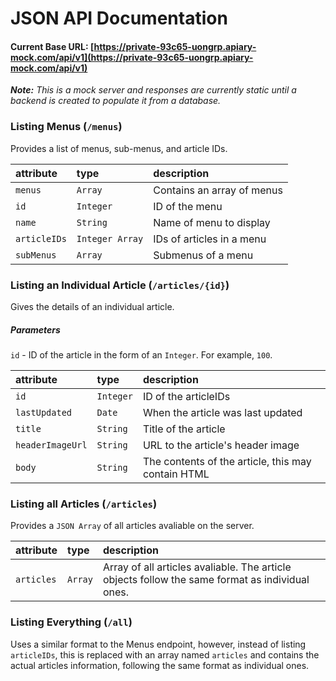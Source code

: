 JSON API Documentation
======================

#### Current Base URL: [https://private-93c65-uongrp.apiary-mock.com/api/v1](https://private-93c65-uongrp.apiary-mock.com/api/v1)

*__Note:__ This is a mock server and responses are currently static until a backend is created to populate it from a database.*

### Listing Menus (`/menus`)
Provides a list of menus, sub-menus, and article IDs.

| **attribute** | **type**        | **description**            |
|:--------------|:----------------|:---------------------------|
| `menus`       | `Array`         | Contains an array of menus |
| `id`          | `Integer`       | ID of the menu             |
| `name`        | `String`        | Name of menu to display    |
| `articleIDs`  | `Integer Array` | IDs of articles in a menu  |
| `subMenus`    | `Array`         | Submenus of a menu         |

### Listing an Individual Article (`/articles/{id}`)
Gives the details of an individual article.

##### Parameters
`id` - ID of the article in the form of an `Integer`. For example, `100`.

| **attribute**    | **type**  | **description**                                    |
|:-----------------|:----------|:---------------------------------------------------|
| `id`             | `Integer` | ID of the articleIDs                               |
| `lastUpdated`    | `Date`    | When the article was last updated                  |
| `title`          | `String`  | Title of the article                               |
| `headerImageUrl` | `String`  | URL to the article's header image                  |
| `body`           | `String`  | The contents of the article, this may contain HTML |

### Listing all Articles (`/articles`)
Provides a `JSON Array` of all articles avaliable on the server.

| **attribute** | **type** | **description**                                                                                 |
|:--------------|:---------|:------------------------------------------------------------------------------------------------|
| `articles`    | `Array`  | Array of all articles avaliable. The article objects follow the same format as individual ones. |

### Listing Everything (`/all`)
Uses a similar format to the Menus endpoint, however, instead of listing `articleIDs`, this is replaced with an array named `articles` and contains the actual articles information, following the same format as individual ones.

